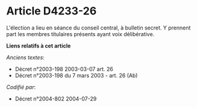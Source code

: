 # Article D4233-26

L'élection a lieu en séance du conseil central, à bulletin secret. Y prennent part les membres titulaires présents ayant voix
délibérative.

**Liens relatifs à cet article**

_Anciens textes_:

  - Décret n°2003-198 2003-03-07 art. 26
  - Décret n°2003-198 du 7 mars 2003 - art. 26 (Ab)

_Codifié par_:

  - Décret n°2004-802 2004-07-29
